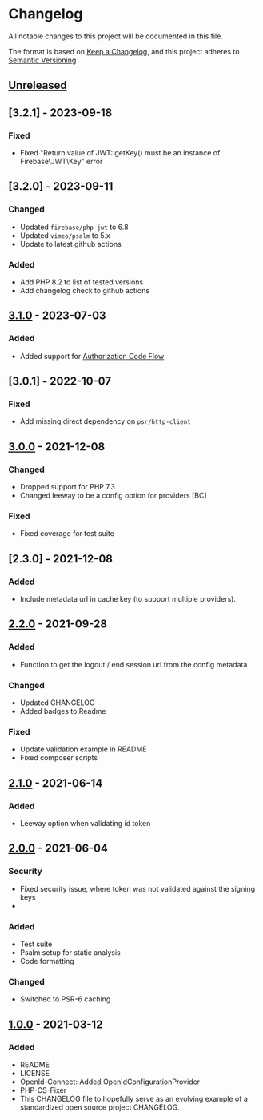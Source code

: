 # Changelog

All notable changes to this project will be documented in this file.

The format is based on [Keep a Changelog](https://keepachangelog.com/en/1.0.0/),
and this project adheres to [Semantic Versioning](https://semver.org/spec/v2.0.0.html)

## [Unreleased]

## [3.2.1] - 2023-09-18
### Fixed
 - Fixed "Return value of JWT::getKey() must be an instance of Firebase\JWT\Key" error

## [3.2.0] - 2023-09-11
### Changed
 - Updated `firebase/php-jwt` to 6.8
 - Updated `vimeo/psalm` to 5.x
 - Update to latest github actions

### Added
 - Add PHP 8.2 to list of tested versions
 - Add changelog check to github actions

## [3.1.0] - 2023-07-03
### Added
- Added support for [Authorization Code
  Flow](https://auth0.com/docs/get-started/authentication-and-authorization-flow/authorization-code-flow)

## [3.0.1] - 2022-10-07
### Fixed
- Add missing direct dependency on `psr/http-client`

## [3.0.0] - 2021-12-08
### Changed
- Dropped support for PHP 7.3
- Changed leeway to be a config option for providers [BC]

### Fixed
- Fixed coverage for test suite

## [2.3.0] - 2021-12-08
### Added
- Include metadata url in cache key (to support multiple providers).

## [2.2.0] - 2021-09-28
### Added
- Function to get the logout / end session url from the config metadata

### Changed
- Updated CHANGELOG
- Added badges to Readme

### Fixed
- Update validation example in README
- Fixed composer scripts

## [2.1.0] - 2021-06-14
### Added
- Leeway option when validating id token

## [2.0.0] - 2021-06-04
### Security
- Fixed security issue, where token was not validated against the signing keys
-
### Added
- Test suite
- Psalm setup for static analysis
- Code formatting

### Changed
- Switched to PSR-6 caching

## [1.0.0] - 2021-03-12
### Added
- README
- LICENSE
- OpenId-Connect: Added OpenIdConfigurationProvider
- PHP-CS-Fixer
- This CHANGELOG file to hopefully serve as an evolving example of a
  standardized open source project CHANGELOG.

[unreleased]: https://github.com/itk-dev/openid-connect/compare/3.2.0...HEAD
[3.1.0]: https://github.com/itk-dev/openid-connect/compare/3.1.0...3.2.0
[3.0.0]: https://github.com/itk-dev/openid-connect/compare/3.0.0...3.1.0
[2.2.0]: https://github.com/itk-dev/openid-connect/compare/2.2.0...2.3.0
[2.1.0]: https://github.com/itk-dev/openid-connect/compare/2.1.0...2.2.0
[2.1.0]: https://github.com/itk-dev/openid-connect/compare/2.0.0...2.1.0
[2.0.0]: https://github.com/itk-dev/openid-connect/compare/1.0.0...2.0.0
[1.0.0]: https://github.com/itk-dev/openid-connect/releases/tag/1.0.0
